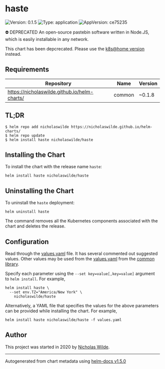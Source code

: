 # haste

![Version: 0.1.5](https://img.shields.io/badge/Version-0.1.5-informational?style=flat-square) ![Type: application](https://img.shields.io/badge/Type-application-informational?style=flat-square) ![AppVersion: ce75235](https://img.shields.io/badge/AppVersion-ce75235-informational?style=flat-square)

⛔ DEPRECATED An open-source pastebin software written in Node.JS, which is easily installable in any network.

This chart has been depcrecated. Please use the [k8s@home version](https://artifacthub.io/packages/helm/k8s-at-home/haste-server) instead.

## Requirements

| Repository | Name | Version |
|------------|------|---------|
| https://nicholaswilde.github.io/helm-charts/ | common | ~0.1.8 |

## TL;DR
```console
$ helm repo add nicholaswilde https://nicholaswilde.github.io/helm-charts/
$ helm repo update
$ helm install haste nicholaswilde/haste
```

## Installing the Chart
To install the chart with the release name `haste`:
```console
helm install haste nicholaswilde/haste
```

## Uninstalling the Chart
To uninstall the `haste` deployment:
```console
helm uninstall haste
```
The command removes all the Kubernetes components associated with the chart and deletes the release.

## Configuration

Read through the [values.yaml](./values.yaml) file. It has several commented out suggested values.
Other values may be used from the [values.yaml](../common/values.yaml) from the [common library](../common).

Specify each parameter using the `--set key=value[,key=value]` argument to `helm install`. For example,
```console
helm install haste \
  --set env.TZ="America/New York" \
    nicholaswilde/haste
```

Alternatively, a YAML file that specifies the values for the above parameters can be provided while installing the chart.
For example,
```console
helm install haste nicholaswilde/haste -f values.yaml
```

## Author
This project was started in 2020 by [Nicholas Wilde](https://github.com/nicholaswilde).

----------------------------------------------
Autogenerated from chart metadata using [helm-docs v1.5.0](https://github.com/norwoodj/helm-docs/releases/v1.5.0)
